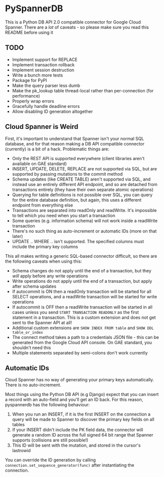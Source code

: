 
# PySpannerDB

This is a Python DB API 2.0 compatible connector for Google Cloud Spanner. There are a *lot*
of caveats - so please make sure you read this README before using it

## TODO

 - Implement support for REPLACE
 - Implement transaction rollback
 - Implement session destruction
 - Write a bunch more tests
 - Package for PyPI
 - Make the query parser less dumb
 - Make the pk_lookup table thread-local rather than per-connection (for performance)
 - Properly wrap errors
 - Gracefully handle deadline errors
 - Allow disabling ID generation altogether

## Cloud Spanner is Weird

First, it's important to understand that Spanner isn't your normal SQL database, and for that reason
making a DB API compatible connector (currently) is a bit of a hack. Problematic things are:

 - Only the REST API is supported everywhere (client libraries aren't available on GAE standard)
 - INSERT, UPDATE, DELETE, REPLACE are not supported via SQL, but are supported by passing mutations
   to the commit method
 - Schema updates (like CREATE TABLE) aren't supported via SQL, and instead use an entirely different
   API endpoint, and so are detached from transactions entirely (they have their own separate atomic
   operations)
 - Querying for table definitions is not possible over SQL, you can query for the entire database
   definition, but again, this uses a different endpoint from everything else
 - Transactions are separated into readOnly and readWrite. It's impossible to tell which you need when
   you start a transaction
 - Some queries (e.g. information schema) will not work inside a readWrite transaction
 - There's no such thing as auto-increment or automatic IDs (more on that later)
 - UPDATE .. WHERE .. isn't supported. The specified columns must include the primary key columns
 
This all makes writing a generic SQL-based connector difficult, so there are the following caveats when using this:

 - Schema changes do not apply until the end of a transaction, but they *will* apply before any write operations
 - Write operations do not apply until the end of a transaction, but apply after schema updates
 - If autocommit is ON then a readOnly transaction will be started for all SELECT operations, and a readWrite transaction will be started for write operations
 - If autocommit is OFF then a readWrite transaction will be started in all cases unless you send 
   `START TRANSACTION READONLY` as the first statement in a transaction. This is a custom extension and
   does not get sent to the Spanner API at all!
 - Additional custom extensions are `SHOW INDEX FROM table` and `SHOW DDL table_or_index`
 - The connect method takes a path to a credentials JSON file - this can be generated from the Google Cloud
 API console. On GAE standard, you shouldn't need this
 - Multiple statements separated by semi-colons don't work currently
 
## Automatic IDs
 
Cloud Spanner has no way of generating your primary keys automatically. There is no auto-increment.

Most things using the Python DB API (e.g Django) expect that you can insert a record with an auto-field
and you'll get an ID back. For this reason, pyspannerdb has the following behaviour:

1. When you run an INSERT, if it is the first INSERT on the connection a query will be made to Spanner
   to discover the primary key fields on all tables
2. If your INSERT didn't include the PK field data, the connector will generate a random ID across the full
   signed 64 bit range that Spanner supports (collisions are still possible!)
3. This ID will be sent with the mutation, and stored in the cursor's lastrowid

You can override the ID generation by calling `connection.set_sequence_generator(func)` after instantiating
the connection.
 
